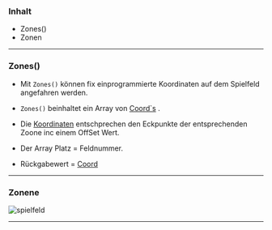 ### Inhalt ###
 - Zones()
 - Zonen

----------

### Zones() ###

 - Mit `Zones()` können fix einprogrammierte Koordinaten auf dem Spielfeld angefahren werden.

 - `Zones()` beinhaltet ein Array von [Coord`s](Coord) .
 - Die [Koordinaten](Coord) entschprechen den Eckpunkte der entsprechenden Zoone inc einem OffSet Wert.


 - Der Array Platz = Feldnummer.
 - Rückgabewert = [Coord](Coord)



----------

### Zonene ###


![spielfeld](https://gitlab.com/solidus/hefei/uploads/9c16481551f1f62c1524b4e1deed6891/spielfeld.PNG)

----------
